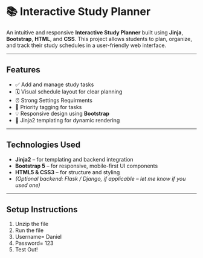 
# 📚 Interactive Study Planner

An intuitive and responsive **Interactive Study Planner** built using **Jinja**, **Bootstrap**, **HTML**, and **CSS**. This project allows students to plan, organize, and track their study schedules in a user-friendly web interface.

---

## Features

- ✅ Add and manage study tasks
- 🗓️ Visual schedule layout for clear planning
- ⏰ Strong Settings Requirments
- 📌 Priority tagging for tasks
- 💡 Responsive design using **Bootstrap**
- 🔁 Jinja2 templating for dynamic rendering

---

## Technologies Used

- **Jinja2** – for templating and backend integration
- **Bootstrap 5** – for responsive, mobile-first UI components
- **HTML5 & CSS3** – for structure and styling
- *(Optional backend: Flask / Django, if applicable – let me know if you used one)*

---

## Setup Instructions

1) Unzip the file
2) Run the file
3) Username= Daniel
4) Password= 123
5) Test Out!
